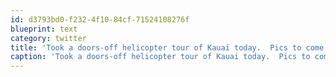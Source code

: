 ```yaml
---
id: d3793bd0-f232-4f10-84cf-71524108276f
blueprint: text
category: twitter
title: 'Took a doors-off helicopter tour of Kauai today.  Pics to come...'
caption: 'Took a doors-off helicopter tour of Kauai today.  Pics to come...'
---
```

